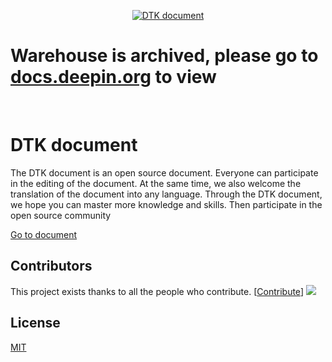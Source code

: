 <p align="center">
  <a href="https://docs.deepin.org/">
    <img alt="DTK document" src="./docs/_media/dtk.svg">
  </a>
</p>

# **Warehouse is archived, please go to [docs.deepin.org](https://docs.deepin.org) to view**

<br>

# DTK document
The DTK document is an open source document. Everyone can participate in the editing of the document. At the same time, we also welcome the translation of the document into any language.
Through the DTK document, we hope you can master more knowledge and skills. Then participate in the open source community


[Go to document](https://docs.deepin.org/)


## Contributors
This project exists thanks to all the people who contribute.
[[Contribute](CONTRIBUTING.md)]
<a href="https://github.com/linuxdeepin/dtk-docs/graphs/contributors"><img src="https://opencollective.com/dtk-docs/contributors.svg?width=890" /></a>

## License

[MIT](LICENSE)
